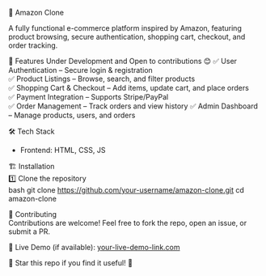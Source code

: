 🛒 Amazon Clone

A fully functional e-commerce platform inspired by Amazon, featuring product browsing, secure authentication, shopping cart, checkout, and order tracking.

🚀 Features Under Development and Open to contributions 😊
✅ User Authentication – Secure login & registration  
✅ Product Listings – Browse, search, and filter products  
✅ Shopping Cart & Checkout – Add items, update cart, and place orders  
✅ Payment Integration – Supports Stripe/PayPal  
✅ Order Management – Track orders and view history
✅ Admin Dashboard – Manage products, users, and orders

🛠 Tech Stack

- Frontend: HTML, CSS, JS

🏗 Installation  
1️⃣ Clone the repository  
 bash
git clone https://github.com/your-username/amazon-clone.git
cd amazon-clone

🤝 Contributing  
Contributions are welcome! Feel free to fork the repo, open an issue, or submit a PR.

🔗 Live Demo (if available): [your-live-demo-link.com]()

💙 Star this repo if you find it useful! 🚀
